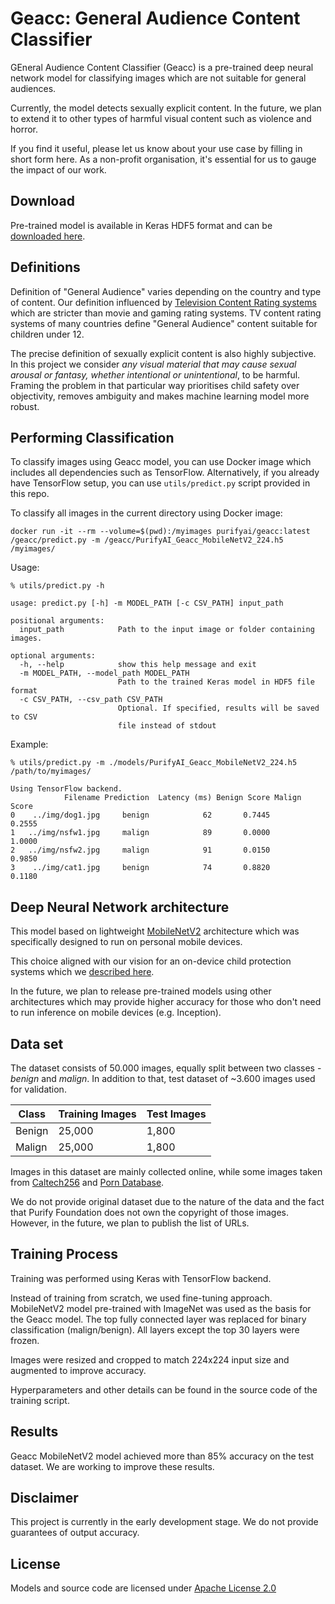 # Geacc: General Audience Content Classifier
GEneral Audience Content Classifier (Geacc) is a pre-trained deep neural network model for classifying images which are not suitable for general audiences.

Currently, the model detects sexually explicit content. In the future, we plan to extend it to other types of harmful visual content such as violence and horror.

If you find it useful, please let us know about your use case by filling in short form here. As a non-profit organisation, it's essential for us to gauge the impact of our work.

## Download
Pre-trained model is available in Keras HDF5 format and can be [downloaded here](https://github.com/purify-ai/geacc-models/releases).

## Definitions
Definition of "General Audience" varies depending on the country and type of content. Our definition influenced by [Television Content Rating systems](https://en.wikipedia.org/wiki/Television_content_rating_system) which are stricter than movie and gaming rating systems. TV content rating systems of many countries define "General Audience" content suitable for children under 12.

The precise definition of sexually explicit content is also highly subjective. In this project we consider _any visual material that may cause sexual arousal or fantasy, whether intentional or unintentional_, to be harmful. Framing the problem in that particular way prioritises child safety over objectivity, removes ambiguity and makes machine learning model more robust.

## Performing Classification

To classify images using Geacc model, you can use Docker image which includes all dependencies such as TensorFlow. Alternatively, if you already have TensorFlow setup, you can use `utils/predict.py` script provided in this repo.

To classify all images in the current directory using Docker image:

```
docker run -it --rm --volume=$(pwd):/myimages purifyai/geacc:latest /geacc/predict.py -m /geacc/PurifyAI_Geacc_MobileNetV2_224.h5 /myimages/
```

Usage:

```
% utils/predict.py -h

usage: predict.py [-h] -m MODEL_PATH [-c CSV_PATH] input_path

positional arguments:
  input_path            Path to the input image or folder containing images.

optional arguments:
  -h, --help            show this help message and exit
  -m MODEL_PATH, --model_path MODEL_PATH
                        Path to the trained Keras model in HDF5 file format
  -c CSV_PATH, --csv_path CSV_PATH
                        Optional. If specified, results will be saved to CSV
                        file instead of stdout
```

Example:

```
% utils/predict.py -m ./models/PurifyAI_Geacc_MobileNetV2_224.h5 /path/to/myimages/

Using TensorFlow backend.
            Filename Prediction  Latency (ms) Benign Score Malign Score
0    ../img/dog1.jpg     benign            62       0.7445       0.2555
1   ../img/nsfw1.jpg     malign            89       0.0000       1.0000
2   ../img/nsfw2.jpg     malign            91       0.0150       0.9850
3    ../img/cat1.jpg     benign            74       0.8820       0.1180
```

## Deep Neural Network architecture
This model based on lightweight [MobileNetV2](https://ai.googleblog.com/2018/04/mobilenetv2-next-generation-of-on.html) architecture which was specifically designed to run on personal mobile devices.

This choice aligned with our vision for an on-device child protection systems which we [described here](https://medium.com/purify-foundation/how-artificial-intelligence-can-help-protect-children-37ce51b75c35).

In the future, we plan to release pre-trained models using other architectures which may provide higher accuracy for those who don't need to run inference on mobile devices (e.g. Inception).

## Data set
The dataset consists of 50.000 images, equally split between two classes - _benign_ and _malign_. In addition to that, test dataset of ~3.600 images used for validation.

| Class    | Training Images | Test Images |
| -------- | ------- | ------ |
| Benign   | 25,000  | 1,800  |
| Malign   | 25,000  | 1,800  |

Images in this dataset are mainly collected online, while some images taken from [Caltech256](https://authors.library.caltech.edu/7694/) and [Porn Database](https://sites.google.com/site/pornographydatabase/).

We do not provide original dataset due to the nature of the data and the fact that Purify Foundation does not own the copyright of those images. However, in the future, we plan to publish the list of URLs.

## Training Process
Training was performed using Keras with TensorFlow backend.

Instead of training from scratch, we used fine-tuning approach. MobileNetV2 model pre-trained with ImageNet was used as the basis for the Geacc model. The top fully connected layer was replaced for binary classification (malign/benign). All layers except the top 30 layers were frozen.

Images were resized and cropped to match 224x224 input size and augmented to improve accuracy.

Hyperparameters and other details can be found in the source code of the training script.

## Results
Geacc MobileNetV2 model achieved more than 85% accuracy on the test dataset. We are working to improve these results.

## Disclaimer
This project is currently in the early development stage. We do not provide guarantees of output accuracy.

## License
Models and source code are licensed under [Apache License 2.0](LICENSE)